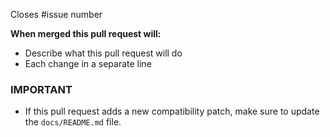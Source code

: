 <!-- Remove if this issue does not close an existing issue. -->
Closes #issue number

**When merged this pull request will:**
- Describe what this pull request will do
- Each change in a separate line

### IMPORTANT
- If this pull request adds a new compatibility patch, make sure to update the `docs/README.md` file.